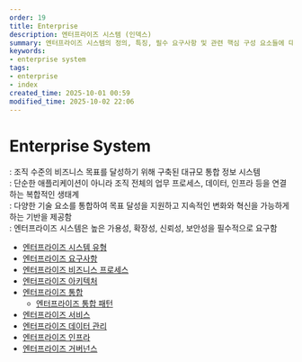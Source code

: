 ```yaml
---
order: 19
title: Enterprise
description: 엔터프라이즈 시스템 (인덱스)
summary: 엔터프라이즈 시스템의 정의, 특징, 필수 요구사항 및 관련 핵심 구성 요소들에 대한 개요
keywords:
- enterprise system
tags:
- enterprise
- index
created_time: 2025-10-01 00:59
modified_time: 2025-10-02 22:06
---
```


# Enterprise System
: 조직 수준의 비즈니스 목표를 달성하기 위해 구축된 대규모 통합 정보 시스템  
: 단순한 애플리케이션이 아니라 조직 전체의 업무 프로세스, 데이터, 인프라 등을 연결하는 복합적인 생태계  
: 다양한 기술 요소를 통합하여 목표 달성을 지원하고 지속적인 변화와 혁신을 가능하게 하는 기반을 제공함  
: 엔터프라이즈 시스템은 높은 가용성, 확장성, 신뢰성, 보안성을 필수적으로 요구함  

- [엔터프라이즈 시스템 유형](./enterprise-system-types.md)
- [엔터프라이즈 요구사항](./enterprise-requirements.md)
- [엔터프라이즈 비즈니스 프로세스](./enterprise-business-process.md)
- [엔터프라이즈 아키텍처](./enterprise-architecture.md)
- [엔터프라이즈 통합](./enterprise-integration.md)
  - [엔터프라이즈 통합 패턴](./enterprise-integration-patterns.md)
- [엔터프라이즈 서비스](./enterprise-service.md)
- [엔터프라이즈 데이터 관리](./enterprise-data-management.md)
- [엔터프라이즈 인프라](./enterprise-infrastructure.md)
- [엔터프라이즈 거버넌스](./enterprise-governance.md)